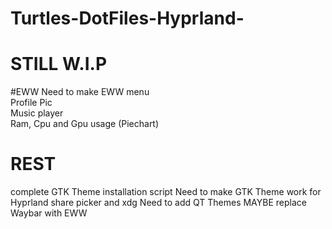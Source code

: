# Turtles-DotFiles-Hyprland-

# STILL W.I.P
#EWW
Need to make EWW menu <br/>
Profile Pic <br/>
Music player <br/>
Ram, Cpu and Gpu usage (Piechart) <br/>

# REST
complete GTK Theme installation script
Need to make GTK Theme work for Hyprland share picker and xdg
Need to add QT Themes
MAYBE replace Waybar with EWW
